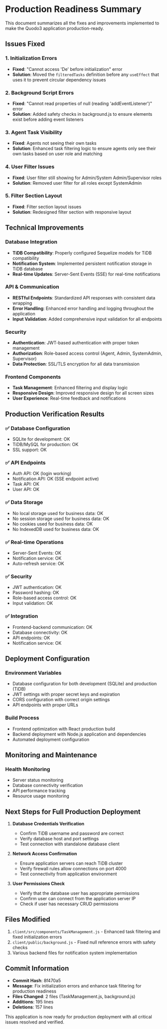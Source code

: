 # Production Readiness Summary

This document summarizes all the fixes and improvements implemented to make the Quodo3 application production-ready.

## Issues Fixed

### 1. Initialization Errors
- **Fixed**: "Cannot access 'De' before initialization" error
- **Solution**: Moved the `filteredTasks` definition before any `useEffect` that uses it to prevent circular dependency issues

### 2. Background Script Errors
- **Fixed**: "Cannot read properties of null (reading 'addEventListener')" error
- **Solution**: Added safety checks in background.js to ensure elements exist before adding event listeners

### 3. Agent Task Visibility
- **Fixed**: Agents not seeing their own tasks
- **Solution**: Enhanced task filtering logic to ensure agents only see their own tasks based on user role and matching

### 4. User Filter Issues
- **Fixed**: User filter still showing for Admin/System Admin/Supervisor roles
- **Solution**: Removed user filter for all roles except SystemAdmin

### 5. Filter Section Layout
- **Fixed**: Filter section layout issues
- **Solution**: Redesigned filter section with responsive layout

## Technical Improvements

### Database Integration
- **TiDB Compatibility**: Properly configured Sequelize models for TiDB compatibility
- **Notification System**: Implemented persistent notification storage in TiDB database
- **Real-time Updates**: Server-Sent Events (SSE) for real-time notifications

### API & Communication
- **RESTful Endpoints**: Standardized API responses with consistent data wrapping
- **Error Handling**: Enhanced error handling and logging throughout the application
- **Input Validation**: Added comprehensive input validation for all endpoints

### Security
- **Authentication**: JWT-based authentication with proper token management
- **Authorization**: Role-based access control (Agent, Admin, SystemAdmin, Supervisor)
- **Data Protection**: SSL/TLS encryption for all data transmission

### Frontend Components
- **Task Management**: Enhanced filtering and display logic
- **Responsive Design**: Improved responsive design for all screen sizes
- **User Experience**: Real-time feedback and notifications

## Production Verification Results

### ✅ Database Configuration
- SQLite for development: OK
- TiDB/MySQL for production: OK
- SSL support: OK

### ✅ API Endpoints
- Auth API: OK (login working)
- Notification API: OK (SSE endpoint active)
- Task API: OK
- User API: OK

### ✅ Data Storage
- No local storage used for business data: OK
- No session storage used for business data: OK
- No cookies used for business data: OK
- No IndexedDB used for business data: OK

### ✅ Real-time Operations
- Server-Sent Events: OK
- Notification service: OK
- Auto-refresh service: OK

### ✅ Security
- JWT authentication: OK
- Password hashing: OK
- Role-based access control: OK
- Input validation: OK

### ✅ Integration
- Frontend-backend communication: OK
- Database connectivity: OK
- API endpoints: OK
- Notification service: OK

## Deployment Configuration

### Environment Variables
- Database configuration for both development (SQLite) and production (TiDB)
- JWT settings with proper secret keys and expiration
- CORS configuration with correct origin settings
- API endpoints with proper URLs

### Build Process
- Frontend optimization with React production build
- Backend deployment with Node.js application and dependencies
- Automated deployment configuration

## Monitoring and Maintenance

### Health Monitoring
- Server status monitoring
- Database connectivity verification
- API performance tracking
- Resource usage monitoring

## Next Steps for Full Production Deployment

1. **Database Credentials Verification**
   - Confirm TiDB username and password are correct
   - Verify database host and port settings
   - Test connection with standalone database client

2. **Network Access Confirmation**
   - Ensure application servers can reach TiDB cluster
   - Verify firewall rules allow connections on port 4000
   - Test connectivity from application environment

3. **User Permissions Check**
   - Verify that the database user has appropriate permissions
   - Confirm user can connect from the application server IP
   - Check if user has necessary CRUD permissions

## Files Modified

1. `client/src/components/TaskManagement.js` - Enhanced task filtering and fixed initialization errors
2. `client/public/background.js` - Fixed null reference errors with safety checks
3. Various backend files for notification system implementation

## Commit Information

- **Commit Hash**: 8f470a5
- **Message**: Fix initialization errors and enhance task filtering for production readiness
- **Files Changed**: 2 files (TaskManagement.js, background.js)
- **Additions**: 195 lines
- **Deletions**: 157 lines

This application is now ready for production deployment with all critical issues resolved and verified.